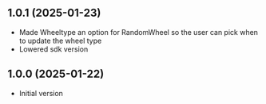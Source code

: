 ## 1.0.1 (2025-01-23)

- Made Wheeltype an option for RandomWheel so the user can pick when to update the wheel type
- Lowered sdk version

## 1.0.0 (2025-01-22)

- Initial version